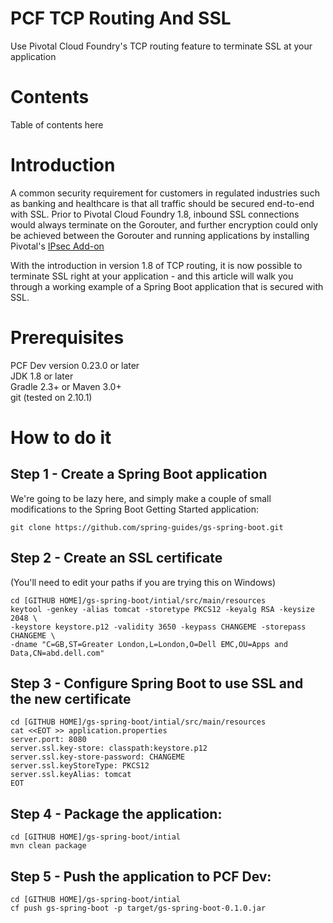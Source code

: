 # PCF TCP Routing And SSL
Use Pivotal Cloud Foundry's TCP routing feature to terminate SSL at your application

# Contents
Table of contents here

# Introduction
A common security requirement for customers in regulated industries such as banking and healthcare is that all traffic should be secured end-to-end with SSL. Prior to Pivotal Cloud Foundry 1.8, inbound SSL connections would always terminate on the Gorouter, and further encryption could only be achieved between the Gorouter and running applications by installing Pivotal's [IPsec Add-on](https://docs.pivotal.io/addon-ipsec/index.html)  

With the introduction in version 1.8 of TCP routing, it is now possible to terminate SSL right at your application - and this article will walk you through a working example of a Spring Boot application that is secured with SSL.  

# Prerequisites  
PCF Dev version 0.23.0 or later    
JDK 1.8 or later  
Gradle 2.3+ or Maven 3.0+  
git (tested on 2.10.1)

# How to do it
## Step 1 - Create a Spring Boot application  
We're going to be lazy here, and simply make a couple of small modifications to the Spring Boot Getting Started application:
    
    git clone https://github.com/spring-guides/gs-spring-boot.git

## Step 2 - Create an SSL certificate  
(You'll need to edit your paths if you are trying this on Windows)  
    
    cd [GITHUB HOME]/gs-spring-boot/intial/src/main/resources
    keytool -genkey -alias tomcat -storetype PKCS12 -keyalg RSA -keysize 2048 \
    -keystore keystore.p12 -validity 3650 -keypass CHANGEME -storepass CHANGEME \
    -dname "C=GB,ST=Greater London,L=London,O=Dell EMC,OU=Apps and Data,CN=abd.dell.com"  
 
## Step 3 - Configure Spring Boot to use SSL and the new certificate  

    cd [GITHUB HOME]/gs-spring-boot/intial/src/main/resources
    cat <<EOT >> application.properties  
    server.port: 8080
    server.ssl.key-store: classpath:keystore.p12
    server.ssl.key-store-password: CHANGEME
    server.ssl.keyStoreType: PKCS12
    server.ssl.keyAlias: tomcat
    EOT  
    
## Step 4 - Package the application:
    
    cd [GITHUB HOME]/gs-spring-boot/intial  
    mvn clean package  

## Step 5 - Push the application to PCF Dev:
    
    cd [GITHUB HOME]/gs-spring-boot/intial
    cf push gs-spring-boot -p target/gs-spring-boot-0.1.0.jar
